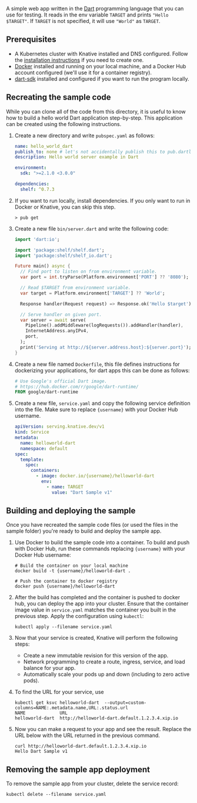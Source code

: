 A simple web app written in the [Dart](https://www.dart.dev) programming language
that you can use for testing. It reads in the env variable `TARGET` and prints
`"Hello $TARGET"`. If `TARGET` is not specified, it will use `"World"` as
`TARGET`.

## Prerequisites

- A Kubernetes cluster with Knative installed and DNS configured. Follow the
  [installation instructions](../../../../docs/install/README.md) if you need to create
  one.
- [Docker](https://www.docker.com) installed and running on your local machine,
  and a Docker Hub account configured (we'll use it for a container registry).
- [dart-sdk](https://www.dart.dev/tools/sdk#install) installed and
  configured if you want to run the program locally.

## Recreating the sample code

While you can clone all of the code from this directory, it is useful to know
how to build a hello world Dart application step-by-step. This application can
be created using the following instructions.

1. Create a new directory and write `pubspec.yaml` as follows:

   ```yaml
   name: hello_world_dart
   publish_to: none # let's not accidentally publish this to pub.dartlang.org
   description: Hello world server example in Dart

   environment:
     sdk: ">=2.1.0 <3.0.0"

   dependencies:
     shelf: ^0.7.3
   ```

2. If you want to run locally, install dependencies. If you only want to run in
   Docker or Knative, you can skip this step.

   ```shell
   > pub get
   ```

3. Create a new file `bin/server.dart` and write the following code:

   ```dart
   import 'dart:io';

   import 'package:shelf/shelf.dart';
   import 'package:shelf/shelf_io.dart';

   Future main() async {
     // Find port to listen on from environment variable.
     var port = int.tryParse(Platform.environment['PORT'] ?? '8080');

     // Read $TARGET from environment variable.
     var target = Platform.environment['TARGET'] ?? 'World';

     Response handler(Request request) => Response.ok('Hello $target');

     // Serve handler on given port.
     var server = await serve(
       Pipeline().addMiddleware(logRequests()).addHandler(handler),
       InternetAddress.anyIPv4,
       port,
     );
     print('Serving at http://${server.address.host}:${server.port}');
   }
   ```

4. Create a new file named `Dockerfile`, this file defines instructions for
   dockerizing your applications, for dart apps this can be done as follows:

   ```Dockerfile
   # Use Google's official Dart image.
   # https://hub.docker.com/r/google/dart-runtime/
   FROM google/dart-runtime
   ```

5. Create a new file, `service.yaml` and copy the following service definition
   into the file. Make sure to replace `{username}` with your Docker Hub
   username.

   ```yaml
   apiVersion: serving.knative.dev/v1
   kind: Service
   metadata:
     name: helloworld-dart
     namespace: default
   spec:
     template:
       spec:
         containers:
           - image: docker.io/{username}/helloworld-dart
             env:
               - name: TARGET
                 value: "Dart Sample v1"
   ```

## Building and deploying the sample

Once you have recreated the sample code files (or used the files in the sample
folder) you're ready to build and deploy the sample app.

1. Use Docker to build the sample code into a container. To build and push with
   Docker Hub, run these commands replacing `{username}` with your Docker Hub
   username:

   ```shell
   # Build the container on your local machine
   docker build -t {username}/helloworld-dart .

   # Push the container to docker registry
   docker push {username}/helloworld-dart
   ```

1. After the build has completed and the container is pushed to docker hub, you
   can deploy the app into your cluster. Ensure that the container image value
   in `service.yaml` matches the container you built in the previous step. Apply
   the configuration using `kubectl`:

   ```shell
   kubectl apply --filename service.yaml
   ```

1. Now that your service is created, Knative will perform the following steps:

   - Create a new immutable revision for this version of the app.
   - Network programming to create a route, ingress, service, and load balance
     for your app.
   - Automatically scale your pods up and down (including to zero active pods).

1. To find the URL for your service, use

   ```
   kubectl get ksvc helloworld-dart  --output=custom-columns=NAME:.metadata.name,URL:.status.url
   NAME             URL
   helloworld-dart  http://helloworld-dart.default.1.2.3.4.xip.io
   ```

1. Now you can make a request to your app and see the result. Replace
   the URL below with the URL returned in the previous command.

   ```shell
   curl http://helloworld-dart.default.1.2.3.4.xip.io
   Hello Dart Sample v1
   ```

## Removing the sample app deployment

To remove the sample app from your cluster, delete the service record:

```shell
kubectl delete --filename service.yaml
```
